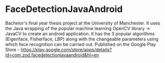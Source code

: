 # FaceDetectionJavaAndroid
Bachelor's final year thesis project at the University of Manchester. It uses the Java wrapping of the popular machine learning OpenCV library -> JavaCV to create an android application. It has the 3 popular algorithms (Eigenface, Fisherface, LBP) along with the changeable parameters using which face recognition can be carried out.
Published on the Google Play Store - https://play.google.com/store/apps/details?id=com.zod.facedetectionjavaandroid&hl=en

